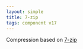 ```yaml
---
layout: simple
title: 7-zip
tags: component v17
---
```


Compression based on [7-zip](https://www.7-zip.org)

